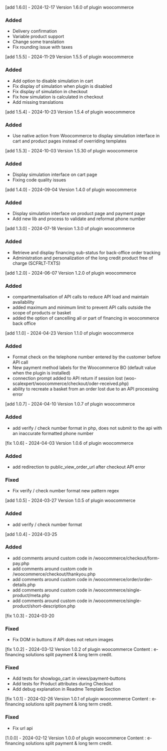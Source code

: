 [add 1.6.0] - 2024-12-17
Version 1.6.0 of plugin woocommerce

### Added

- Delivery confirmation
- Variable product support
- Change some translation
- Fix rounding issue with taxes

[add 1.5.5] - 2024-11-29
Version 1.5.5 of plugin woocommerce

### Added

- Add option to disable simulation in cart
- Fix display of simulation when plugin is disabled
- Fix display of simulation in checkout
- Fix how simulation is calculated in checkout
- Add missing translations

[add 1.5.4] - 2024-10-23
Version 1.5.4 of plugin woocommerce

### Added

- Use native action from Woocommerce to display simulation interface in cart and product pages instead of overriding templates

[add 1.5.3] - 2024-10-03
Version 1.5.30 of plugin woocommerce

### Added

- Display simulation interface on cart page
- Fixing code quality issues

[add 1.4.0] - 2024-09-04
Version 1.4.0 of plugin woocommerce

### Added

- Display simulation interface on product page and payment page
- Add new lib and process to validate and reformat phone number

[add 1.3.0] - 2024-07-18
Version 1.3.0 of plugin woocommerce

### Added

- Retrieve and display financing sub-status for back-office order tracking
- Administration and personalization of the long credit product free of charge (SCFRLT-TXTS)

[add 1.2.0] - 2024-06-07
Version 1.2.0 of plugin woocommerce

### Added

- compartmentalisation of API calls to reduce API load and maintain availability
- added maximum and minimum limit to prevent API calls outside the scope of products or basket
- added the option of cancelling all or part of financing in woocommerce back office

[add 1.1.0] - 2024-04-23
Version 1.1.0 of plugin woocommerce

### Added

- Format check on the telephone number entered by the customer before API call
- New payment method labels for the Woocommerce BO (default value when the plugin is installed)
- connection prompt added to API return if session lost (woo-scalexpert/woocommerce/checkout/oder-received.php)
- ability to recreate a basket from an order lost due to an API processing error

[add 1.0.7] - 2024-04-10
Version 1.0.7 of plugin woocommerce

### Added

- add verify / check number format in php, does not submit to the api with an inaccurate formatted phone number

[fix 1.0.6] - 2024-04-03
Version 1.0.6 of plugin woocommerce

### Added

- add redirection to public_view_order_url after checkout API error

### Fixed

- Fix verify / check number format new pattern regex

[add 1.0.5] - 2024-03-27
Version 1.0.5 of plugin woocommerce

### Added

- add verify / check number format

[add 1.0.4] - 2024-03-25

### Added

- add comments around custom code in /woocommerce/checkout/form-pay.php
- add comments around custom code in /woocommerce/checkout/thankyou.php
- add comments around custom code in /woocommerce/order/order-details.php
- add comments around custom code in /woocommerce/single-product/meta.php
- add comments around custom code in /woocommerce/single-product/short-description.php

[fix 1.0.3] - 2024-03-20

### Fixed

- Fix DOM in buttons if API does not return images

[fix 1.0.2] - 2024-03-12
Version 1.0.2 of plugin woocommerce
Content : e-financing solutions split payment & long term credit.

### Fixed

- Add tests for showlogo_cart in views/payment-buttons
- Add tests for Product attributes during Checkout
- Add debug explanation in Readme Template Section

[fix 1.0.1] - 2024-02-26
Version 1.0.1 of plugin woocommerce
Content : e-financing solutions split payment & long term credit.

### Fixed

- Fix url api

[1.0.0] - 2024-02-12
Version 1.0.0 of plugin woocommerce
Content : e-financing solutions split payment & long term credit.

